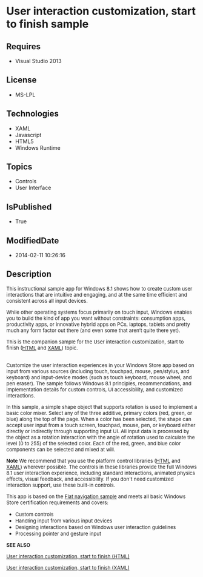 # User interaction customization, start to finish sample
## Requires
* Visual Studio 2013
## License
* MS-LPL
## Technologies
* XAML
* Javascript
* HTML5
* Windows Runtime
## Topics
* Controls
* User Interface
## IsPublished
* True
## ModifiedDate
* 2014-02-11 10:26:16
## Description

<p><span style="font-size:small">This instructional sample app for Windows 8.1 shows how to create custom user interactions that are intuitive and engaging, and at the same time efficient and consistent across all input devices.</span></p>
<p><span style="font-size:small">While other operating systems focus primarily on touch input, Windows enables you to build the kind of app you want without constraints: consumption apps, productivity apps, or innovative hybrid apps on PCs, laptops, tablets
 and pretty much any form factor out there (and even some that aren&rsquo;t quite there yet).</span></p>
<p><span style="font-size:small">This is the companion sample for the User interaction customization, start to finish (<a href="http://go.microsoft.com/fwlink/p/?LinkID=329868">HTML</a> and
<a href="http://go.microsoft.com/fwlink/p/?LinkID=389067">XAML</a>) topic.</span></p>
<p><span style="font-size:small"><strong><br>
</strong>Customize the user interaction experiences in your Windows Store app based on input from various sources (including touch, touchpad, mouse, pen/stylus, and keyboard) and input-device modes (such as touch keyboard, mouse wheel, and pen eraser). The
 sample follows Windows 8.1 principles, recommendations, and implementation details for custom controls, UI accessibility, and customized interactions.</span></p>
<p><span style="font-size:small">In this sample, a simple shape object that supports rotation is used to implement a basic color mixer. Select any of the three additive, primary colors (red, green, or blue) along the top of the page. When a color has been selected,
 the shape can accept user input from a touch screen, touchpad, mouse, pen, or keyboard either directly or indirectly through supporting input UI. All input data is processed by the object as a rotation interaction with the angle of rotation used to calculate
 the level (0 to 255) of the selected color. Each of the red, green, and blue color components can be selected and mixed at will.</span></p>
<p><span style="font-size:small"><strong>Note</strong> We recommend that you use the platform control libraries (<a href="http://go.microsoft.com/fwlink/p/?LinkID=389074">HTML</a> and
<a href="http://go.microsoft.com/fwlink/p/?LinkID=389073">XAML</a>) wherever possible. The controls in these libraries provide the full Windows 8.1 user interaction experience, including standard interactions, animated physics effects, visual feedback, and
 accessibility. If you don't need customized interaction support, use these built-in controls.</span></p>
<p><span style="font-size:small">This app is based on the <a href="http://go.microsoft.com/fwlink/?LinkID=325593">
Flat navigation sample</a> and meets all basic Windows Store certification requirements and covers:</span></p>
<ul>
<li><span style="font-size:small">Custom controls</span> </li><li><span style="font-size:small">Handling input from various input devices </span>
</li><li><span style="font-size:small">Designing interactions based on Windows user interaction guidelines</span>
</li><li><span style="font-size:small">Processing pointer and gesture input</span> </li></ul>
<p><span style="font-size:small"><strong>SEE ALSO</strong></span></p>
<p><span style="font-size:small"><a href="http://go.microsoft.com/fwlink/?LinkID=327900">User interaction customization, start to finish (HTML)</a></span></p>
<p><span style="font-size:small"><a href="http://go.microsoft.com/fwlink/p/?LinkID=389067">User interaction customization, start to finish (XAML)</a></span></p>
